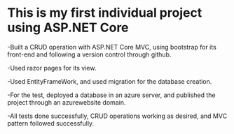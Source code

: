 # This is my first individual project using ASP.NET Core
-Built a CRUD operation with ASP.NET Core MVC, using bootstrap for its front-end and following a version control through github.

-Used razor pages for its view.

-Used EntityFrameWork, and used migration for the database creation.

-For the test, deployed a database in an azure server, and published the project through an azurewebsite domain.

-All tests done successfully, CRUD operations working as desired, and MVC pattern followed successfully.
